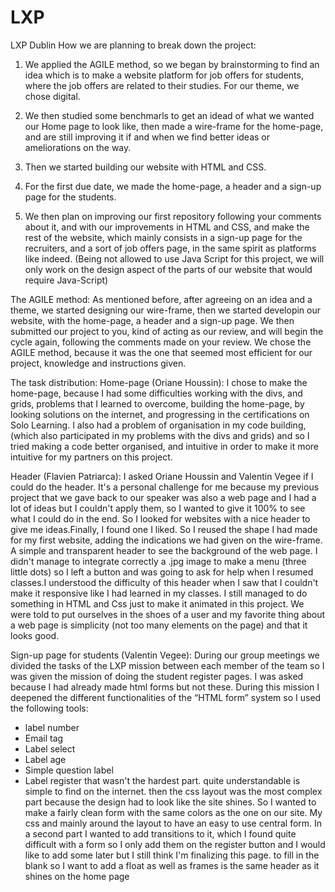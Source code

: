 # LXP
LXP Dublin
How we are planning to break down the project:
  1)  We applied the AGILE method, so we began by brainstorming to find an idea which is to make a website platform for job offers for students, where the job offers are related to their studies. For our theme, we chose digital.
  2) We then studied some benchmarls to get an idead of what we wanted our Home page to look like, then made a wire-frame for the home-page, and are still improving it if and when we find better ideas or ameliorations on the way.
  3) Then we started building our website with HTML and CSS.
  
  1) For the first due date, we made the home-page, a header and a sign-up page for the students.
  2) We then plan on improving our first repository following your comments about it, and with our improvements in HTML and CSS, and make the rest of the website, which mainly consists in a sign-up page for the recruiters, and a sort of job offers page, in the same spirit as platforms like indeed.
  (Being not allowed to use Java Script for this project, we will only work on the design aspect of the parts of our website that would require Java-Script)
  
The AGILE method:
  As mentioned before, after agreeing on an idea and a theme, we started designing our wire-frame, then we started developin our website, with the home-page, a header and a sign-up page. We then submitted our project to you, kind of acting as our review, and will begin the cycle again, following the comments made on your review.
  We chose the AGILE method, because it was the one that seemed most efficient for our project, knowledge and  instructions given.
  
The task distribution:
  Home-page (Oriane Houssin): I chose to make the home-page, because I had some difficulties working with the divs, and grids, problems that I learned to overcome, building the home-page, by looking solutions on the internet, and progressing in the certifications on Solo Learning. I also had a problem of organisation in my code building, (which also participated in my problems with the divs and grids) and so I tried making a code better organised, and intuitive in order to make it more intuitive for my partners on this project.
  
  Header (Flavien Patriarca): I asked Oriane Houssin and Valentin Vegee if I could do the header. It's a personal challenge for me because my previous project that we gave back to our speaker was also a web page and I had a lot of ideas but I couldn't apply them, so I wanted to give it 100% to see what I could do in the end. So I looked for websites with a nice header to give me ideas.Finally, I found one I liked. So I reused the shape I had made for my first website, adding the indications we had given on the wire-frame. A simple and transparent header to see the background of the web page. I didn't manage to integrate correctly a .jpg image to make a menu (three little dots) so I left a button and was going to ask for help when I resumed classes.I understood the difficulty of this header when I saw that I couldn't make it responsive like I had learned in my classes. I still managed to do something in HTML and Css just to make it animated in this project. We were told to put ourselves in the shoes of a user and my favorite thing about a web page is simplicity (not too many elements on the page) and that it looks good.
  
  Sign-up page for students (Valentin Vegee):
  During our group meetings we divided the tasks of the LXP mission between each member of the team so I was given the mission of doing the student register pages. I was asked because I had already made html forms but not these. During this mission I deepened the different functionalities of the “HTML form” system so I used the following tools: 
- label number 
- Email tag 
- Label select
- Label age 
- Simple question label
- Label register 
that wasn't the hardest part. quite understandable is simple to find on the internet. then the css layout was the most complex part because the design had to look like the site shines. So I wanted to make a fairly clean form with the same colors as the one on our site. My css and mainly around the layout to have an easy to use central form. In a second part I wanted to add transitions to it, which I found quite difficult with a form so I only add them on the register button and I would like to add some later but I still think I'm finalizing this page. to fill in the blank so I want to add a float as well as frames is the same header as it shines on the home page
